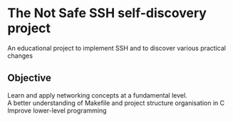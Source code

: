 # The Not Safe SSH self-discovery project
An educational project to implement SSH and to discover various practical changes

## Objective
Learn and apply networking concepts at a fundamental level.\
A better understanding of Makefile and project structure organisation in C\
Improve lower-level programming
